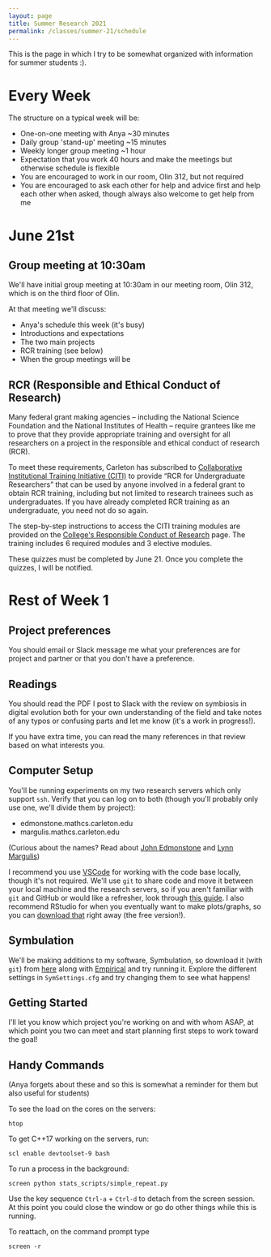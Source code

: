 ```yaml
---
layout: page
title: Summer Research 2021
permalink: /classes/summer-21/schedule
---
```


This is the page in which I try to be somewhat organized with information for summer students :).

# Every Week
The structure on a typical week will be:
* One-on-one meeting with Anya ~30 minutes
* Daily group 'stand-up' meeting ~15 minutes
* Weekly longer group meeting ~1 hour
* Expectation that you work 40 hours and make the meetings but otherwise schedule is flexible
* You are encouraged to work in our room, Olin 312, but not required
* You are encouraged to ask each other for help and advice first and help each other when asked, though always also welcome to get help from me

# June 21st

## Group meeting at 10:30am
We'll have initial group meeting at 10:30am in our meeting room, Olin 312, which is on the third floor of Olin.

At that meeting we'll discuss:
* Anya's schedule this week (it's busy)
* Introductions and expectations
* The two main projects
* RCR training (see below)
* When the group meetings will be

## RCR (Responsible and Ethical Conduct of Research)

Many federal grant making agencies – including the National Science Foundation and the National Institutes of Health – require grantees like me to prove that they provide appropriate training and oversight for all researchers on a project in the responsible and ethical conduct of research (RCR).

To meet these requirements, Carleton has subscribed to [Collaborative Institutional Training Initiative (CITI)](http://www.citiprogram.org/) to provide “RCR for Undergraduate Researchers” that can be used by anyone involved in a federal grant to obtain RCR training, including but not limited to research trainees such as undergraduates. If you have already completed RCR training as an undergraduate, you need not do so again.

The step-by-step instructions to access the CITI training modules are provided on the [College's Responsible Conduct of Research](https://apps.carleton.edu/cfr/grants_adminstration/RCR/) page. The training includes 6 required modules and 3 elective modules.

These quizzes must be completed by June 21. Once you complete the quizzes, I will be notified.

# Rest of Week 1

## Project preferences
You should email or Slack message me what your preferences are for project and partner or that you don't have a preference.

## Readings
You should read the PDF I post to Slack with the review on symbiosis in digital evolution both for your own understanding of the field and take notes of any typos or confusing parts and let me know (it's a work in progress!).

If you have extra time, you can read the many references in that review based on what interests you.

## Computer Setup
You'll be running experiments on my two research servers which only support `ssh`. 
Verify that you can log on to both (though you'll probably only use one, we'll divide them by project):
* edmonstone.mathcs.carleton.edu
* margulis.mathcs.carleton.edu

(Curious about the names? Read about [John Edmonstone](https://en.wikipedia.org/wiki/John_Edmonstone) and [Lynn Margulis](https://en.wikipedia.org/wiki/Lynn_Margulis))

I recommend you use [VSCode](https://code.visualstudio.com/) for working with the code base locally, though it's not required.
We'll use `git` to share code and move it between your local machine and the research servers, so if you aren't familiar with `git` and GitHub or would like a refresher, look through [this guide](https://guides.github.com/introduction/git-handbook/).
I also recommend RStudio for when you eventually want to make plots/graphs, so you can [download that](https://www.rstudio.com/products/rstudio/download/) right away (the free version!).

## Symbulation
We'll be making additions to my software, Symbulation, so download it (with `git`) from [here](https://github.com/anyaevostinar/SymbulationEmp) along with [Empirical](https://github.com/devosoft/Empirical) and try running it. Explore the different settings in `SymSettings.cfg` and try changing them to see what happens!

## Getting Started
I'll let you know which project you're working on and with whom ASAP, at which point you two can meet and start planning first steps to work toward the goal!

## Handy Commands
(Anya forgets about these and so this is somewhat a reminder for them but also useful for students)

To see the load on the cores on the servers:
```
htop
```

To get C++17 working on the servers, run:
```
scl enable devtoolset-9 bash
```

To run a process in the background:
```
screen python stats_scripts/simple_repeat.py
```

Use the key sequence `Ctrl-a` + `Ctrl-d` to detach from the screen session. At this point you could close the window or go do other things while this is running.

To reattach, on the command prompt type

`screen -r`